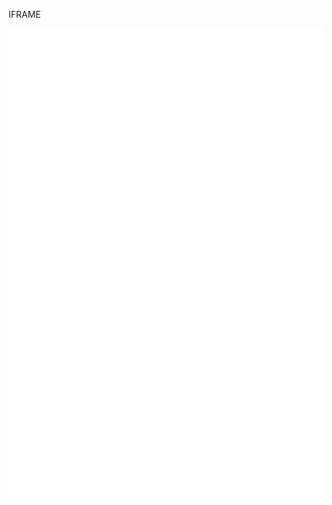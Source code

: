 IFRAME

<iframe src="/guide/adsense-auto-headers.html" frameborder="0" width="100%" height="150px"></iframe>
<iframe src="/guide/adsense.html" frameborder="0" width="100%" height="150px"></iframe>
<iframe src="/guide/adsense-auto-linebreaks.html" frameborder="0" width="100%" height="150px"></iframe>
<iframe src="/guide/test-images.html" frameborder="0" width="100%" height="150px"></iframe>
<iframe src="/guide/test-external-link.html" frameborder="0" width="100%" height="150px"></iframe>